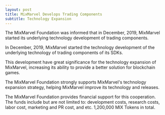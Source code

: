 ```yaml
---
layout: post
title: MixMarvel Develops Trading Components
subtitle: Technology Expansion
---
```


The MixMarvel Foundation was informed that in December, 2019, MixMarvel started its underlying technology development of trading components.

In December, 2019, MixMarvel started the technology development of the underlying technology of trading components of its SDKs. 

This development have great significance for the technology expansion of MixMarvel, increasing its ability to provide a better solution for blockchain games. 

The MixMarvel Foundation strongly supports MixMarvel's technology expansion strategy, helping MixMarvel improve its technology and releases. 

The MixMarvel Foundation provides financial support for this cooperation. The funds include but are not limited to: development costs, research costs, labor cost, marketing and PR cost, and etc. 1,200,000 MIX Tokens in total. 
